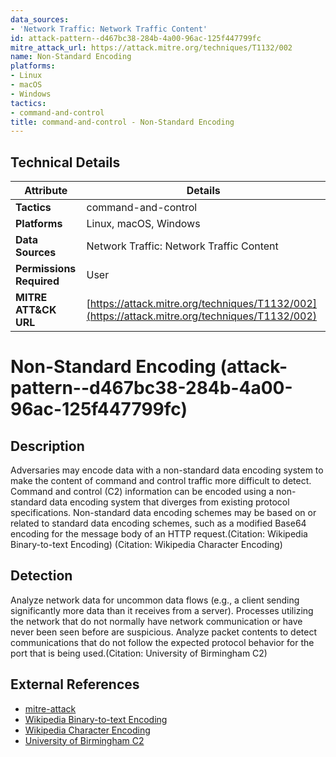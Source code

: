 ```yaml
---
data_sources:
- 'Network Traffic: Network Traffic Content'
id: attack-pattern--d467bc38-284b-4a00-96ac-125f447799fc
mitre_attack_url: https://attack.mitre.org/techniques/T1132/002
name: Non-Standard Encoding
platforms:
- Linux
- macOS
- Windows
tactics:
- command-and-control
title: command-and-control - Non-Standard Encoding
---
```


## Technical Details

| Attribute | Details |
|-----------|----------|
| **Tactics** | command-and-control |
| **Platforms** | Linux, macOS, Windows |
| **Data Sources** | Network Traffic: Network Traffic Content |
| **Permissions Required** | User |
| **MITRE ATT&CK URL** | [https://attack.mitre.org/techniques/T1132/002](https://attack.mitre.org/techniques/T1132/002) |

# Non-Standard Encoding (attack-pattern--d467bc38-284b-4a00-96ac-125f447799fc)

## Description
Adversaries may encode data with a non-standard data encoding system to make the content of command and control traffic more difficult to detect. Command and control (C2) information can be encoded using a non-standard data encoding system that diverges from existing protocol specifications. Non-standard data encoding schemes may be based on or related to standard data encoding schemes, such as a modified Base64 encoding for the message body of an HTTP request.(Citation: Wikipedia Binary-to-text Encoding) (Citation: Wikipedia Character Encoding) 

## Detection
Analyze network data for uncommon data flows (e.g., a client sending significantly more data than it receives from a server). Processes utilizing the network that do not normally have network communication or have never been seen before are suspicious. Analyze packet contents to detect communications that do not follow the expected protocol behavior for the port that is being used.(Citation: University of Birmingham C2)

## External References
- [mitre-attack](https://attack.mitre.org/techniques/T1132/002)
- [Wikipedia Binary-to-text Encoding](https://en.wikipedia.org/wiki/Binary-to-text_encoding)
- [Wikipedia Character Encoding](https://en.wikipedia.org/wiki/Character_encoding)
- [University of Birmingham C2](https://arxiv.org/ftp/arxiv/papers/1408/1408.1136.pdf)
